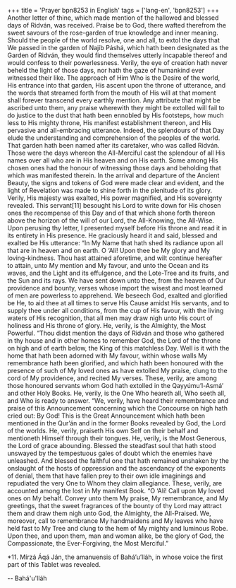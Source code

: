 +++
title = 'Prayer bpn8253 in English'
tags = ['lang-en', 'bpn8253']
+++
Another letter of thine, which made mention of the hallowed and blessed days of Ridván, was received. Praise be to God, there wafted therefrom the sweet savours of the rose-garden of true knowledge and inner meaning. Should the people of the world resolve, one and all, to extol the days that We passed in the garden of Najíb Páshá, which hath been designated as the Garden of Ridván, they would find themselves utterly incapable thereof and would confess to their powerlessness.
Verily, the eye of creation hath never beheld the light of those days, nor hath the gaze of humankind ever witnessed their like. The approach of Him Who is the Desire of the world, His entrance into that garden, His ascent upon the throne of utterance, and the words that streamed forth from the mouth of His will at that moment shall forever transcend every earthly mention. Any attribute that might be ascribed unto them, any praise wherewith they might be extolled will fail to do justice to the dust that hath been ennobled by His footsteps, how much less to His mighty throne, His manifest establishment thereon, and His pervasive and all-embracing utterance. Indeed, the splendours of that Day elude the understanding and comprehension of the peoples of the world.
That garden hath been named after its caretaker, who was called Ridván. Those were the days whereon the All-Merciful cast the splendour of all His names over all who are in His heaven and on His earth. Some among His chosen ones had the honour of witnessing those days and beholding that which was manifested therein. In the arrival and departure of the Ancient Beauty, the signs and tokens of God were made clear and evident, and the light of Revelation was made to shine forth in the plenitude of its glory. Verily, His majesty was exalted, His power magnified, and His sovereignty revealed.
This servant[11] besought his Lord to write down for His chosen ones the recompense of this Day and of that which shone forth thereon above the horizon of the will of our Lord, the All-Knowing, the All-Wise. Upon perusing thy letter, I presented myself before His throne and read it in its entirety in His presence. He graciously heard it and said, blessed and exalted be His utterance: “In My Name that hath shed its radiance upon all that are in heaven and on earth. O ‘Alí! Upon thee be My glory and My loving-kindness. Thou hast attained aforetime, and wilt continue hereafter to attain, unto My mention and My favour, and unto the Ocean and its waves, and the Light and its effulgence, and the Lote-Tree and its fruits, and the Sun and its rays. We have sent down unto thee, from the heaven of Our providence and bounty, verses whose import the wisest and most learned of men are powerless to apprehend. We beseech God, exalted and glorified be He, to aid thee at all times to serve His Cause amidst His servants, and to supply thee under all conditions, from the cup of His favour, with the living waters of His recognition, that all men may draw nigh unto His court of holiness and His throne of glory. He, verily, is the Almighty, the Most Powerful.
“Thou didst mention the days of Ridván and those who gathered in thy house and in other homes to remember God, the Lord of the throne on high and of earth below, the King of this matchless Day. Well is it with the home that hath been adorned with My favour, within whose walls My remembrance hath been glorified, and which hath been honoured with the presence of such of My loved ones as have extolled My praise, clung to the cord of My providence, and recited My verses. These, verily, are among those honoured servants whom God hath extolled in the Qayyúmu’l-Asmá’ and other Holy Books. He, verily, is the One Who heareth all, Who seeth all, and Who is ready to answer.
“We, verily, have heard their remembrance and praise of this Announcement concerning which the Concourse on high hath cried out: By God! This is the Great Announcement which hath been mentioned in the Qur’án and in the former Books revealed by God, the Lord of the worlds. He, verily, praiseth His own Self on their behalf and mentioneth Himself through their tongues. He, verily, is the Most Generous, the Lord of grace abounding. Blessed the steadfast soul that hath stood unswayed by the tempestuous gales of doubt which the enemies have unleashed. And blessed the faithful one that hath remained unshaken by the onslaught of the hosts of oppression and the ascendancy of the exponents of denial, them that have fallen prey to their own idle imaginings and repudiated the very One to Whom they claim allegiance. These, verily, are accounted among the lost in My manifest Book.
“O ‘Alí! Call upon My loved ones on My behalf. Convey unto them My praise, My remembrance, and My greetings, that the sweet fragrances of the bounty of thy Lord may attract them and draw them nigh unto God, the Almighty, the All-Praised. We, moreover, call to remembrance My handmaidens and My leaves who have held fast to My Tree and clung to the hem of My mighty and luminous Robe. Upon thee, and upon them, man and woman alike, be the glory of God, the Compassionate, the Ever-Forgiving, the Most Merciful.”

*11. Mírzá Áqá Ján, the amanuensis of Bahá’u’lláh, in whose voice the first part of this Tablet was revealed.

-- Bahá'u'lláh
